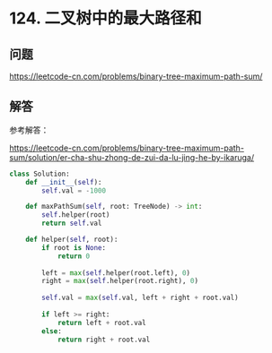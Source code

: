 # 124. 二叉树中的最大路径和

## 问题

https://leetcode-cn.com/problems/binary-tree-maximum-path-sum/

## 解答

参考解答：

https://leetcode-cn.com/problems/binary-tree-maximum-path-sum/solution/er-cha-shu-zhong-de-zui-da-lu-jing-he-by-ikaruga/

```python
class Solution:
    def __init__(self):
        self.val = -1000

    def maxPathSum(self, root: TreeNode) -> int:
        self.helper(root)
        return self.val

    def helper(self, root):
        if root is None:
            return 0
      
        left = max(self.helper(root.left), 0)
        right = max(self.helper(root.right), 0)
        
        self.val = max(self.val, left + right + root.val)
        
        if left >= right:
            return left + root.val
        else:
            return right + root.val

```